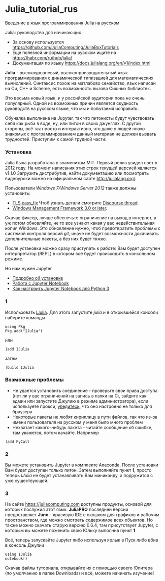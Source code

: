 # Julia_tutorial_rus
Введение в язык программирования Julia на русском

Julia: руководство для начинающих
* За основу используется https://github.com/JuliaComputing/JuliaBoxTutorials
* Еще полезной информации на русском ищите на https://habr.com/ru/hub/julia/
* Документация по языку https://docs.julialang.org/en/v1/index.html

**Julia** - высокоуровневый, высокопроизводительный язык программирования с динамической типизацией для математических вычислений. Синтаксис похож на матлабово семейство, язык написан на Си, С++ и Scheme, есть возможность вызова Сишных библиотек. 

Это весьма новый язык, и у российской аудитории пока не очень популярный. Одной из возможных причин является скудность руководств на русском языке, что мы и попытаемя исправить.

Обучалка выполнена на Jupyter, так что питонисты будут чувствовать себя как рыба в воде, ну, или питон в своих джунглях. С другой стороны, всё так просто и интерактивно, что даже у людей плохо знакомых с программированием данный материал не должен вызвать трудностей. Приступим к самой трудной части:

### Установка

Julia была разработана в знаменитом MIT. Первый релиз увидел свет в 2012 году. На момент написания этих строк текущей версией является v1.1.0 Загрузить дистрибутив, найти документацию или посмотреть видеоуроки можно на официальном сайте http://julialang.org/. 

Пользователи *Windows 7/Windows Server 2012* также должны установить: 
+ [TLS easy_fix](https://support.microsoft.com/en-us/help/3140245/update-to-enable-tls-1-1-and-tls-1-2-as-a-default-secure-protocols-in "мне помог Method 2: Microsoft Update Catalog") Чтоб узнать детали смотрите [Discourse thread](https://discourse.julialang.org/t/errors-for-git-pkg/9351 "тут всё на нерусском").
+ [Windows Management Framework 3.0 or later](https://docs.microsoft.com/en-us/powershell/wmf/overview).

Скачав фиксер, лучше обеспечьте ограничение на выход в интернет, а уж потом обновляйте, не то все узнают какая у вас недействительная копия Windows. Это обновление нужно, чтоб предотвратить проблемы с системой контроля версий *git*, иначе не будет возможности докачивать дополнительные пакеты, а без них будет тяжко.

После установки можно сразу приступать к работе: Вам будет доступен интерпретатор (REPL) в котором всё будет происходить в консольном режиме. 

Но нам нужен Jupyter
* [Подробно об установке](https://devpractice.ru/python-lesson-1-install/)
* [Работа с Jupyter Notebook](https://devpractice.ru/python-lesson-6-work-in-jupyter-notebook/)
* [Как настроить Jupyter Notebook для Python 3](https://tproger.ru/translations/jupyter-notebook-python-3/)
### 1
Использовать [IJulia](https://github.com/JuliaLang/IJulia.jl). Для этого запустите *julia* и в открывшейся консоли наберите команды
```
using Pkg
Pkg.add("IJulia")
```
или
```
]add IJulia
```
затем
```
]build IJulia
```
### Возможные проблемы
- Не удается установить соединение - проверьте свои права доступа (нет ли у вас ограничений на запись в папки на C:\, зайдите как админ или запустите Джулию в режиме администратора), если используете прокси, [убедитесь](http://savvateev.org/blog/44/), что оно настроено не только для браузера
- Некоторые пакеты не любят кириллицу в пути файлов, так что из-за имени пользователя на русском у меня было много проблем
- Нехватает какого-нибудь пакета - читайте сообщение об ошибке, там укажется, потом качайте. Например
```
]add PyCall
```
### 2
Вы можете установить Jupyter в комплекте [Anaconda](https://www.anaconda.com/distribution/). После установки Вам будет доступен только питон. Затем выполняйте пункт **1**, просто теперь *IJulia* не будет устанавливать Вам миниконду, а подружится с уже существующей.
### 3
На сайте https://juliacomputing.com доступны продукты, основой для которых послужил этот язык. **JuliaPRO** последней версии предоставляет **Juno** - красивую IDE с окошком для графиков и рабочим пространством, где можно смотреть содержимое всех объектов.
Но также можно скачать старую версию 0.6.4, там присутствует Jupyter, с которым вы можете поженить свою Юльку выполнив пункт **1**

Всё, теперь запускайте Jupyter либо используя ярлык в Пуск либо вбив в консоль Джулии
```
using IJulia
notebook()
```
Скачав файлы туториала, открывайте их с помощью своего Юпитера (по умолчанию в папке Downloads) и всё, можете начинать изучение!
